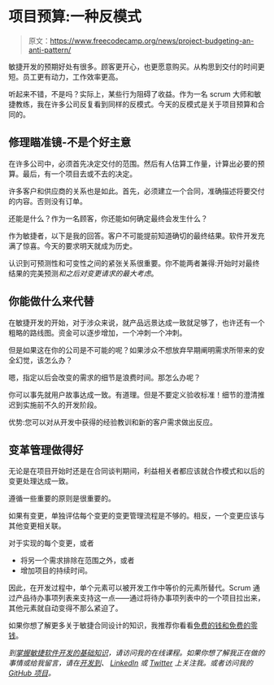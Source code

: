 # 项目预算:一种反模式

> 原文：<https://www.freecodecamp.org/news/project-budgeting-an-anti-pattern/>

敏捷开发的预期好处有很多。顾客更开心，也更愿意购买。从构思到交付的时间更短。员工更有动力，工作效率更高。

听起来不错，不是吗？实际上，某些行为阻碍了收益。作为一名 scrum 大师和敏捷教练，我在许多公司反复看到同样的反模式。今天的反模式是关于项目预算和合同的。

## 修理瞄准镜-不是个好主意

在许多公司中，必须首先决定交付的范围。然后有人估算工作量，计算出必要的预算。最后，有一个项目去或不去的决定。

许多客户和供应商的关系也是如此。首先，必须建立一个合同，准确描述将要交付的内容。否则没有订单。

还能是什么？作为一名顾客，你还能如何确定最终会发生什么？

作为敏捷者，以下是我的回答。客户不可能提前知道确切的最终结果。软件开发充满了惊喜。今天的要求明天就成为历史。

认识到可预测性和可变性之间的紧张关系很重要。你不能两者兼得:开始时对最终结果的完美预测*和之后对变更请求的最大考虑*。

## 你能做什么来代替

在敏捷开发的开始，对于涉众来说，就产品远景达成一致就足够了，也许还有一个粗略的路线图。资金可以逐步增加，一个冲刺一个冲刺。

但是如果这在你的公司是不可能的呢？如果涉众不想放弃早期阐明需求所带来的安全幻觉，该怎么办？

嗯，指定以后会改变的需求的细节是浪费时间。那怎么办呢？

你可以事先就用户故事达成一致。有道理。但是不要定义验收标准！细节的澄清推迟到实施前不久的开发阶段。

优势:您可以对从开发中获得的经验教训和新的客户需求做出反应。

## 变革管理做得好

无论是在项目开始时还是在合同谈判期间，利益相关者都应该就合作模式和以后的变更处理达成一致。

遵循一些重要的原则是很重要的。

如果有变更，单独评估每个变更的变更管理流程是不够的。相反，一个变更应该与其他变更相关联。

对于实现的每个变更，或者

*   将另一个需求排除在范围之外，或者
*   增加项目的持续时间。

因此，在开发过程中，单个元素可以被开发工作中等价的元素所替代。Scrum 通过产品待办事项列表来支持这一点——通过将待办事项列表中的一个项目拉出来，其他元素就自动变得不那么紧迫了。

如果你想了解更多关于敏捷合同设计的知识，我推荐你看看[免费的钱和免费的零钱](https://www.scruminc.com/agile-contracts-money-for-nothing-and/)。

*到[掌握敏捷软件开发的基础知识](https://skl.sh/2Cq497P)，请访问我的在线课程。如果你想了解我正在做的事情或给我留言，请在[开发到](https://dev.to/bertilmuth)、 [LinkedIn](https://www.linkedin.com/in/bertilmuth/) 或 [Twitter](https://twitter.com/BertilMuth) 上关注我。或者访问我的 [GitHub 项目](https://github.com/bertilmuth/requirementsascode)。*